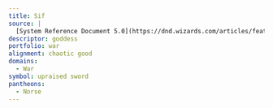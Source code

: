```yaml
---
title: Sif
source: |
  [System Reference Document 5.0](https://dnd.wizards.com/articles/features/systems-reference-document-srd)
descriptor: goddess
portfolio: war
alignment: chaotic good
domains:
  - War
symbol: upraised sword
pantheons:
  - Norse
---
```


